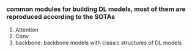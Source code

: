 ### common modules for building DL models, most of them are reproduced according to the SOTAs

1. Attention
2. Conv
3. backbone: backbone models with classic structures of DL models
